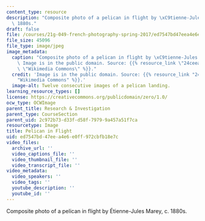 ```yaml
---
content_type: resource
description: "Composite photo of a pelican in flight by \xC9tienne-Jules Marey, c.\
  \ 1880s."
draft: false
file: /courses/21g-049-french-photography-spring-2017/ed7547bd47eea4e6e0ff972cbfb18e7c_7.Research_Pelican.jpg
file_size: 45096
file_type: image/jpeg
image_metadata:
  caption: "Composite photo of a pelican in flight by \xC9tienne-Jules Marey, c. 1880s.\
    \ Image is in the public domain. Source: {{% resource_link \"24ceea73-f50e-4225-8b97-109f621b85f5\"\
    \ \"Wikimedia Commons\" %}}."
  credit: 'Image is in the public domain. Source: {{% resource_link "24ceea73-f50e-4225-8b97-109f621b85f5"
    "Wikimedia Commons" %}}.'
  image-alt: Twelve consecutive images of a pelican landing.
learning_resource_types: []
license: https://creativecommons.org/publicdomain/zero/1.0/
ocw_type: OCWImage
parent_title: Research & Investigation
parent_type: CourseSection
parent_uid: 2c972b73-d33f-d58f-7979-9a457a51f7ca
resourcetype: Image
title: Pelican in Flight
uid: ed7547bd-47ee-a4e6-e0ff-972cbfb18e7c
video_files:
  archive_url: ''
  video_captions_file: ''
  video_thumbnail_file: ''
  video_transcript_file: ''
video_metadata:
  video_speakers: ''
  video_tags: ''
  youtube_description: ''
  youtube_id: ''
---
```

Composite photo of a pelican in flight by Étienne-Jules Marey, c. 1880s.